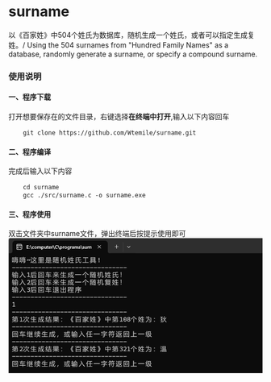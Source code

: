 # surname
以《百家姓》中504个姓氏为数据库，随机生成一个姓氏，或者可以指定生成复姓。/ Using the 504 surnames from "Hundred Family Names" as a database, randomly generate a surname, or specify a compound surname.

### 使用说明
#### 一、程序下载 
打开想要保存在的文件目录，右键选择**在终端中打开**,输入以下内容回车
```
    git clone https://github.com/Wtemile/surname.git
```

#### 二、程序编译
完成后输入以下内容
```
    cd surname
    gcc ./src/surname.c -o surname.exe
```

#### 三、程序使用
双击文件夹中surname文件，弹出终端后按提示使用即可  
![1](image/1.png)